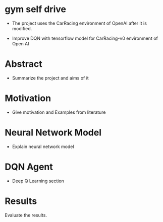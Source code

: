 # gym self drive
* The project uses the CarRacing environment of OpenAI after it is modified.

* Improve DQN with tensorflow model for CarRacing-v0 environment of Open AI

# Abstract

*  Summarize the project and aims of it

# Motivation

* Give motivation and Examples from literature

# Neural Network Model

* Explain neural network model

# DQN Agent

* Deep Q Learning section

# Results

Evaluate the results.


